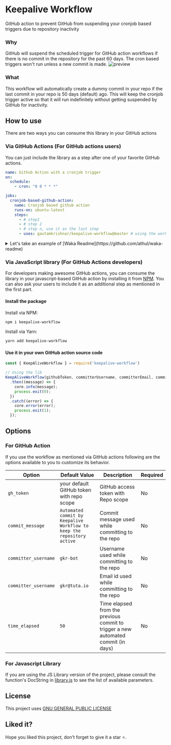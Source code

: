 # Keepalive Workflow
GitHub action to prevent GitHub from suspending your cronjob based triggers due to repository inactivity

### Why
GitHub will suspend the scheduled trigger for GitHub action workflows if there is no commit in the repository for the past 60 days. The cron based triggers won't run unless a new commit is made.
![preview](https://user-images.githubusercontent.com/8397274/105174930-4303e100-5b49-11eb-90ed-95a55697582f.png)

### What
This workflow will automatically create a dummy commit in your repo if the last commit in your repo is 50 days (default) ago.
This will keep the cronjob trigger active so that it will run indefinitely without getting suspended by GitHub for inactivity.

## How to use
There are two ways you can consume this library in your GitHub actions
### Via GitHub Actions (For GitHub actions users)
You can just include the library as a step after one of your favorite GitHub actions.
```yaml
name: Github Action with a cronjob trigger
on:
  schedule:
    - cron: "0 0 * * *"

jobs:
  cronjob-based-github-action:
    name: Cronjob based github action
    runs-on: ubuntu-latest
    steps:
      - # step1
      - # step 2
      - # step n, use it as the last step
      - uses: gautamkrishnar/keepalive-workflow@master # using the workflow with default settings
```
<details>
  <summary>Let's take an example of [Waka Readme](https://github.com/athul/waka-readme)</summary>

```yaml
name: My awesome readme
on:
  workflow_dispatch:
  schedule:
    # Runs at 12 am UTC
    - cron: "0 0 * * *"

jobs:
  update-readme:
    name: Update this repo's README
    runs-on: ubuntu-latest
    steps:
      - uses: athul/waka-readme@master
        with:
          WAKATIME_API_KEY: ${{ secrets.WAKATIME_API_KEY }}
      - uses: gautamkrishnar/keepalive-workflow@master # using the workflow with default settings
```
</details>

### Via JavaScript library (For GitHub Actions developers)
For developers making awesome GitHub actions, you can consume the library in your javascript-based GitHub action by installing it from [NPM](https://www.npmjs.com/package/keepalive-workflow).
You can also ask your users to include it as an additional step as mentioned in the first part.

#### Install the package
Install via NPM:
```bash
npm i keepalive-workflow
```

Install via Yarn:
```bash
yarn add keepalive-workflow
```

#### Use it in your own GitHub action source code
```javascript
const { KeepAliveWorkflow } = require('keepalive-workflow')

// Using the lib
KeepAliveWorkflow(githubToken, committerUsername, committerEmail, commitMessage, timeElapsed)
  .then((message) => {
    core.info(message);
    process.exit(0);
  })
  .catch((error) => {
    core.error(error);
    process.exit(1);
  });
```

## Options
### For GitHub Action
If you use the workflow as mentioned via GitHub actions following are the options available to you to customize its behavior.

| Option | Default Value | Description | Required |
|--------|--------|--------|--------|
| `gh_token` | your default GitHub token with repo scope | GitHub access token with Repo scope | No |
| `commit_message` | `Automated commit by Keepalive Workflow to keep the repository active` | Commit message used while committing to the repo | No  |
| `committer_username` | `gkr-bot` | Username used while committing to the repo | No |
| `committer_username` | `gkr@tuta.io` | Email id used while committing to the repo | No |
| `time_elapsed` | `50` | Time elapsed from the previous commit to trigger a new automated commit (in days) | No |

### For Javascript Library
If you are using the JS Library version of the project, please consult the function's DocString in [library.js](library.js) to see the list of available parameters.

## License
This project uses [GNU GENERAL PUBLIC LICENSE](LICENSE)

## Liked it?

Hope you liked this project, don't forget to give it a star ⭐.
